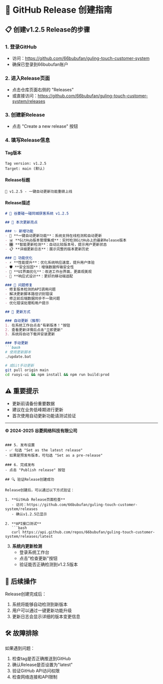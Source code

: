 # 🎯 GitHub Release 创建指南

## 📋 创建v1.2.5 Release的步骤

### 1. 登录GitHub
- 访问：https://github.com/66bubufan/guling-touch-customer-system
- 确保已登录到66bubufan账户

### 2. 进入Release页面
- 点击仓库页面右侧的 "Releases" 
- 或直接访问：https://github.com/66bubufan/guling-touch-customer-system/releases

### 3. 创建新Release
- 点击 "Create a new release" 按钮

### 4. 填写Release信息

#### Tag版本
```
Tag version: v1.2.5
Target: main (默认)
```

#### Release标题
```
🚀 v1.2.5 - 一键自动更新功能重磅上线
```

#### Release描述
```markdown
# 🚀 谷菱碰一碰同城获客系统 v1.2.5

## 🎯 本次更新亮点

### ✨ 新增功能
- 🚀 **一键自动更新功能**：系统支持在线检测和自动更新
- 📊 **GitHub版本管理集成**：实时检测GitHub上的最新Release版本  
- 🎛️ **智能更新检测**：自动比较版本号，提示用户更新状态
- 📋 **详细更新日志**：展示完整的版本更新历史

### 🔧 功能优化
- ⚡ **性能提升**：优化系统响应速度，提升用户体验
- 🛡️ **安全加固**：增强数据传输安全性
- 🎨 **UI界面优化**：改进工作台界面，更直观美观
- 📱 **响应式设计**：更好的移动端适配

### 🐛 问题修复
- 修复版本检测的API调用问题
- 解决更新脚本路径识别错误  
- 修正前后端数据同步不一致问题
- 优化错误处理和用户提示

## 🔄 更新方式

### 自动更新（推荐）
1. 在系统工作台点击"有新版本！"按钮
2. 查看更新详情后点击"立即更新"
3. 系统将自动下载并安装更新

### 手动更新
```bash
# 使用更新脚本
./update.bat

# 或Git手动更新  
git pull origin main
cd ruoyi-ui && npm install && npm run build:prod
```

## ⚠️ 重要提示
- 更新前请备份重要数据
- 建议在业务低峰期进行更新
- 首次使用自动更新功能请测试验证

---
**© 2024-2025 谷菱网络科技有限公司**
```

### 5. 发布设置
- ✅ 勾选 "Set as the latest release"
- 如果是预发布版本，可勾选 "Set as a pre-release"

### 6. 完成发布
- 点击 "Publish release" 按钮

## 🔍 验证Release创建成功

Release创建后，可以通过以下方式验证：

1. **GitHub Release页面检查**
   - 访问：https://github.com/66bubufan/guling-touch-customer-system/releases
   - 确认v1.2.5已显示

2. **API接口测试**
   ```bash
   curl https://api.github.com/repos/66bubufan/guling-touch-customer-system/releases/latest
   ```

3. **系统内更新检测**
   - 登录系统工作台
   - 点击"检查更新"按钮
   - 验证能否正确检测到v1.2.5版本

## 📝 后续操作

Release创建完成后：
1. 系统将能够自动检测到新版本
2. 用户可以通过一键更新功能升级
3. 更新日志会显示详细的版本变更信息

## 🛠️ 故障排除

如果遇到问题：
1. 检查tag是否正确推送到GitHub
2. 确认Release是否设置为"latest"
3. 验证GitHub API访问权限
4. 检查网络连接和API限制
